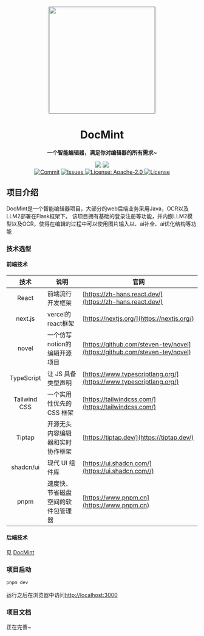 <p align="center">
    <a href="" target="_blank">
      <img src="https://yjxx.oss-cn-nanjing.aliyuncs.com/img/202405251023101.png" width="280" />
    </a>
</p>

<h1 align="center">DocMint</h1>
<p align="center"><strong>一个智能编辑器，满足你对编辑器的所有需求~</strong></p>

<div align="center">
    <a href="https://github.com/LyQing63/DocMintWeb"><img src="https://img.shields.io/badge/github-项目地址-yellow.svg?style=plasticr"></a>
    <a href="https://github.com/LyQing63/DocuMint"><img src="https://img.shields.io/badge/后端-项目地址-blueviolet.svg?style=plasticr"></a>
    <a href="https://github.com/LyQing63/DocMintWeb/commits" target="_blank"><br>
    <a href="https://github.com/LyQing63/DocMintWeb/commits" target="_blank">
        <img alt="Commit" src="https://img.shields.io/github/commit-activity/m/LyQing63/DocMintWeb"></a>
    <a href="https://github.com/LyQing63/DocMintWeb/issues" target="_blank">
        <img alt="Issues" src="https://img.shields.io/github/issues/LyQing63/DocMintWeb">
    </a> 
    <a href="https://github.com/LyQing63/DocMintWeb/blob/master/LICENSE" target="_blank">
        <img alt="License: Apache-2.0" src="https://img.shields.io/badge/License-Apache--2.0-blue.svg">
    </a> 
    <a href="https://github.com/LyQing63/DocMintWeb/stargazers" target="_blank">
        <img alt="License" src="https://img.shields.io/github/stars/LyQing63/DocMintWeb.svg?style=social">
    </a>
</div>

## 项目介绍

DocMint是一个智能编辑器项目，大部分的web后端业务采用Java，OCR以及LLM2部署在Flask框架下。
该项目拥有基础的登录注册等功能，并内嵌LLM2模型以及OCR，使得在编辑的过程中可以使用图片输入以、ai补全、ai优化结构等功能


### 技术选型

#### 前端技术

|      技术      | 说明                       | 官网                                                                         |
|:------------:|--------------------------|----------------------------------------------------------------------------|
|    React     | 前端流行开发框架                 | [https://zh-hans.react.dev/](https://zh-hans.react.dev/)                   |
|   next.js    | vercel的react框架           | [https://nextjs.org/](https://nextjs.org/)                                 |
|    novel     | 一个仿写notion的编辑开源项目        | [https://github.com/steven-tey/novel](https://github.com/steven-tey/novel) |
|  TypeScript  | 让 JS 具备类型声明              | [https://www.typescriptlang.org/](https://www.typescriptlang.org/)                                        |
| Tailwind CSS | 一个实用性优先的 CSS 框架            | [https://tailwindcss.com/](https://tailwindcss.com/)                       |
|    Tiptap    | 开源无头内容编辑器和实时协作框架 | [https://tiptap.dev/](https://tiptap.dev/)                                 | 
|  shadcn/ui   | 现代 UI 组件库           | [https://ui.shadcn.com/](https://ui.shadcn.com//)                       |
|     pnpm     | 速度快、节省磁盘空间的软件包管理器        | [https://www.pnpm.cn](https://www.pnpm.cn)                                 |

#### 后端技术

见 [DocMint](https://github.com/LyQing63/DocuMint#后端技术)

### 项目启动
```bash
pnpm dev
```
运行之后在浏览器中访问[http://localhost:3000](http://localhost:3000)

### 项目文档

正在完善~

